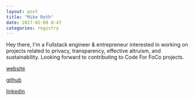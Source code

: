 ```yaml
---
layout: post
title: "Mike Roth"
date: 2017-02-09 8:47
categories: registry
---
```


Hey there, I'm a Fullstack engineer & entrepreneur interested in working on projects related to privacy, transparency, effective altruism, and sustainability. Looking forward to contributing to Code For FoCo projects.

[website](http://michaelharrisonroth.com)

[github](https://github.com/michaelharrisonroth)

[linkedin](https://www.linkedin.com/in/michaelharrisonroth)
